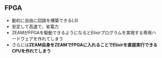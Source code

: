 ##  FPGA

* 動的に自由に回路を構築できるLSI
* 安定して高速で，省電力
* ZEAMがFPGAを駆動できるようになるとElixirプログラムを実現する専用ハードウェアを作れてしまう
* さらには**ZEAM自身をZEAMでFPGAに入れることでElixirを直接実行できるCPUを作れてしまう**
